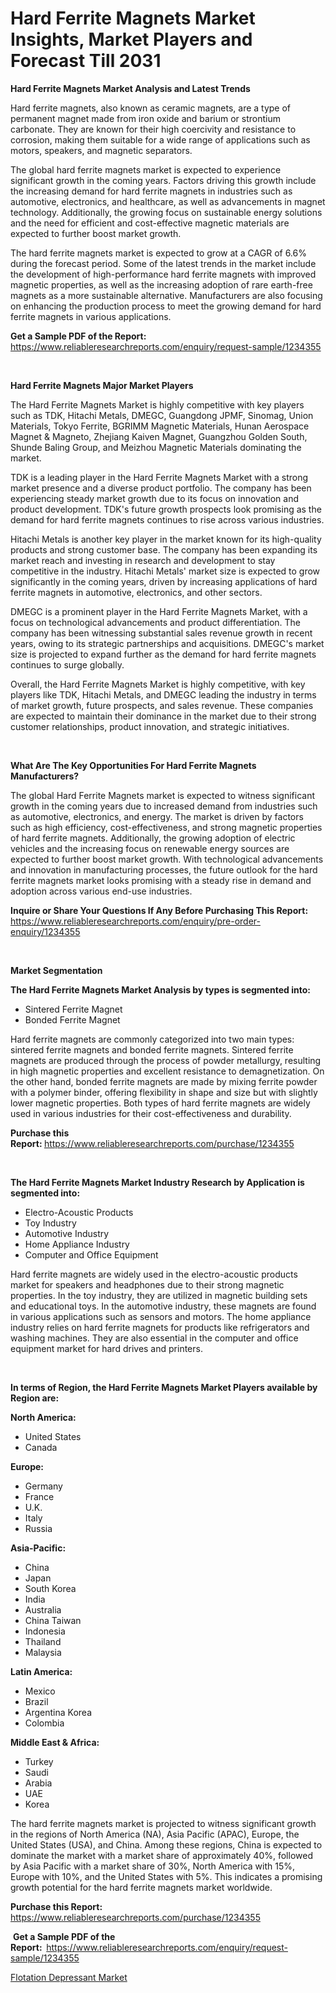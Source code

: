 <p><h1>Hard Ferrite Magnets Market Insights, Market Players and Forecast Till 2031</h1></p><p><strong>Hard Ferrite Magnets Market Analysis and Latest Trends</strong></p>
<p><p>Hard ferrite magnets, also known as ceramic magnets, are a type of permanent magnet made from iron oxide and barium or strontium carbonate. They are known for their high coercivity and resistance to corrosion, making them suitable for a wide range of applications such as motors, speakers, and magnetic separators.</p><p>The global hard ferrite magnets market is expected to experience significant growth in the coming years. Factors driving this growth include the increasing demand for hard ferrite magnets in industries such as automotive, electronics, and healthcare, as well as advancements in magnet technology. Additionally, the growing focus on sustainable energy solutions and the need for efficient and cost-effective magnetic materials are expected to further boost market growth.</p><p>The hard ferrite magnets market is expected to grow at a CAGR of 6.6% during the forecast period. Some of the latest trends in the market include the development of high-performance hard ferrite magnets with improved magnetic properties, as well as the increasing adoption of rare earth-free magnets as a more sustainable alternative. Manufacturers are also focusing on enhancing the production process to meet the growing demand for hard ferrite magnets in various applications.</p></p>
<p><strong>Get a Sample PDF of the Report:&nbsp;</strong> <a href="https://www.reliableresearchreports.com/enquiry/request-sample/1234355">https://www.reliableresearchreports.com/enquiry/request-sample/1234355</a></p>
<p>&nbsp;</p>
<p><strong>Hard Ferrite Magnets Major Market Players</strong></p>
<p><p>The Hard Ferrite Magnets Market is highly competitive with key players such as TDK, Hitachi Metals, DMEGC, Guangdong JPMF, Sinomag, Union Materials, Tokyo Ferrite, BGRIMM Magnetic Materials, Hunan Aerospace Magnet & Magneto, Zhejiang Kaiven Magnet, Guangzhou Golden South, Shunde Baling Group, and Meizhou Magnetic Materials dominating the market.</p><p>TDK is a leading player in the Hard Ferrite Magnets Market with a strong market presence and a diverse product portfolio. The company has been experiencing steady market growth due to its focus on innovation and product development. TDK's future growth prospects look promising as the demand for hard ferrite magnets continues to rise across various industries.</p><p>Hitachi Metals is another key player in the market known for its high-quality products and strong customer base. The company has been expanding its market reach and investing in research and development to stay competitive in the industry. Hitachi Metals' market size is expected to grow significantly in the coming years, driven by increasing applications of hard ferrite magnets in automotive, electronics, and other sectors.</p><p>DMEGC is a prominent player in the Hard Ferrite Magnets Market, with a focus on technological advancements and product differentiation. The company has been witnessing substantial sales revenue growth in recent years, owing to its strategic partnerships and acquisitions. DMEGC's market size is projected to expand further as the demand for hard ferrite magnets continues to surge globally.</p><p>Overall, the Hard Ferrite Magnets Market is highly competitive, with key players like TDK, Hitachi Metals, and DMEGC leading the industry in terms of market growth, future prospects, and sales revenue. These companies are expected to maintain their dominance in the market due to their strong customer relationships, product innovation, and strategic initiatives.</p></p>
<p>&nbsp;</p>
<p><strong>What Are The Key Opportunities For Hard Ferrite Magnets Manufacturers?</strong></p>
<p><p>The global Hard Ferrite Magnets market is expected to witness significant growth in the coming years due to increased demand from industries such as automotive, electronics, and energy. The market is driven by factors such as high efficiency, cost-effectiveness, and strong magnetic properties of hard ferrite magnets. Additionally, the growing adoption of electric vehicles and the increasing focus on renewable energy sources are expected to further boost market growth. With technological advancements and innovation in manufacturing processes, the future outlook for the hard ferrite magnets market looks promising with a steady rise in demand and adoption across various end-use industries.</p></p>
<p><strong>Inquire or Share Your Questions If Any Before Purchasing This Report:</strong> <a href="https://www.reliableresearchreports.com/enquiry/pre-order-enquiry/1234355">https://www.reliableresearchreports.com/enquiry/pre-order-enquiry/1234355</a></p>
<p>&nbsp;</p>
<p><strong>Market Segmentation</strong></p>
<p><strong>The Hard Ferrite Magnets Market Analysis by types is segmented into:</strong></p>
<p><ul><li>Sintered Ferrite Magnet</li><li>Bonded Ferrite Magnet</li></ul></p>
<p><p>Hard ferrite magnets are commonly categorized into two main types: sintered ferrite magnets and bonded ferrite magnets. Sintered ferrite magnets are produced through the process of powder metallurgy, resulting in high magnetic properties and excellent resistance to demagnetization. On the other hand, bonded ferrite magnets are made by mixing ferrite powder with a polymer binder, offering flexibility in shape and size but with slightly lower magnetic properties. Both types of hard ferrite magnets are widely used in various industries for their cost-effectiveness and durability.</p></p>
<p><strong>Purchase this Report:&nbsp;</strong><a href="https://www.reliableresearchreports.com/purchase/1234355">https://www.reliableresearchreports.com/purchase/1234355</a></p>
<p>&nbsp;</p>
<p><strong>The Hard Ferrite Magnets Market Industry Research by Application is segmented into:</strong></p>
<p><ul><li>Electro-Acoustic Products</li><li>Toy Industry</li><li>Automotive Industry</li><li>Home Appliance Industry</li><li>Computer and Office Equipment</li></ul></p>
<p><p>Hard ferrite magnets are widely used in the electro-acoustic products market for speakers and headphones due to their strong magnetic properties. In the toy industry, they are utilized in magnetic building sets and educational toys. In the automotive industry, these magnets are found in various applications such as sensors and motors. The home appliance industry relies on hard ferrite magnets for products like refrigerators and washing machines. They are also essential in the computer and office equipment market for hard drives and printers.</p></p>
<p>&nbsp;</p>
<p><strong>In terms of Region, the Hard Ferrite Magnets Market Players available by Region are:</strong></p>
<p>
    <p> <strong> North America: </strong>
        <ul>
            <li>United States</li>
            <li>Canada</li>
        </ul>
        </p> 
    <p> <strong> Europe: </strong>
        <ul>
            <li>Germany</li>
            <li>France</li>
            <li>U.K.</li>
            <li>Italy</li>
            <li>Russia</li>
        </ul>
        </p> 
    <p> <strong> Asia-Pacific: </strong>
        <ul>
            <li>China</li>
            <li>Japan</li>
            <li>South Korea</li>
            <li>India</li>
            <li>Australia</li>
            <li>China Taiwan</li>
            <li>Indonesia</li>
            <li>Thailand</li>
            <li>Malaysia</li>
        </ul>
        </p> 
    <p> <strong> Latin America: </strong>
        <ul>
            <li>Mexico</li>
            <li>Brazil</li>
            <li>Argentina Korea</li>
            <li>Colombia</li>
        </ul>
        </p> 
    <p> <strong> Middle East & Africa: </strong>
        <ul>
            <li>Turkey</li>
            <li>Saudi</li>
            <li>Arabia</li>
            <li>UAE</li>
            <li>Korea</li>
        </ul>
    </p>
    </p>
<p><p>The hard ferrite magnets market is projected to witness significant growth in the regions of North America (NA), Asia Pacific (APAC), Europe, the United States (USA), and China. Among these regions, China is expected to dominate the market with a market share of approximately 40%, followed by Asia Pacific with a market share of 30%, North America with 15%, Europe with 10%, and the United States with 5%. This indicates a promising growth potential for the hard ferrite magnets market worldwide.</p></p>
<p><strong>Purchase this Report: </strong><a href="https://www.reliableresearchreports.com/purchase/1234355">https://www.reliableresearchreports.com/purchase/1234355</a></p>
<p>&nbsp;<strong>Get a Sample PDF of the Report:&nbsp;&nbsp;</strong><a href="https://www.reliableresearchreports.com/enquiry/request-sample/1234355">https://www.reliableresearchreports.com/enquiry/request-sample/1234355</a></p>
<p><strong></strong></p>
<p><p><a href="https://github.com/RickHolmes3/Market-Research-Report-List-3/blob/main/flotation-depressant-market.md">Flotation Depressant Market</a></p></p>